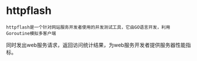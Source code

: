 # httpflash
    httpflash是一个针对网站服务开发者使用的并发测试工具，它由GO语言开发，利用Goroutine模拟多客户端
同时发出web服务请求，返回访问统计结果，为web服务开发者提供服务器性能指标。
